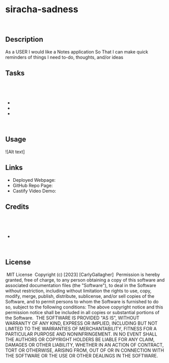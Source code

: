 # siracha-sadness
​
## Description
​As a USER I would like a Notes application
So That I can make quick reminders of things I need to-do, thoughts, and/or ideas

## Tasks
​
-
-
-
-

​
## Usage

​![Alt text]

## Links
- Deployed Webpage: 
- GitHub Repo Page: 
- Castify Video Demo: 
​
## Credits
​
- 
- 
​
## License
​
MIT License
​
Copyright (c) [2023] [CarlyGallagher]
​
Permission is hereby granted, free of charge, to any person obtaining a copy
of this software and associated documentation files (the "Software"), to deal
in the Software without restriction, including without limitation the rights
to use, copy, modify, merge, publish, distribute, sublicense, and/or sell
copies of the Software, and to permit persons to whom the Software is
furnished to do so, subject to the following conditions:
​
The above copyright notice and this permission notice shall be included in all
copies or substantial portions of the Software.
​
THE SOFTWARE IS PROVIDED "AS IS", WITHOUT WARRANTY OF ANY KIND, EXPRESS OR
IMPLIED, INCLUDING BUT NOT LIMITED TO THE WARRANTIES OF MERCHANTABILITY,
FITNESS FOR A PARTICULAR PURPOSE AND NONINFRINGEMENT. IN NO EVENT SHALL THE
AUTHORS OR COPYRIGHT HOLDERS BE LIABLE FOR ANY CLAIM, DAMAGES OR OTHER
LIABILITY, WHETHER IN AN ACTION OF CONTRACT, TORT OR OTHERWISE, ARISING FROM,
OUT OF OR IN CONNECTION WITH THE SOFTWARE OR THE USE OR OTHER DEALINGS IN THE
SOFTWARE.
